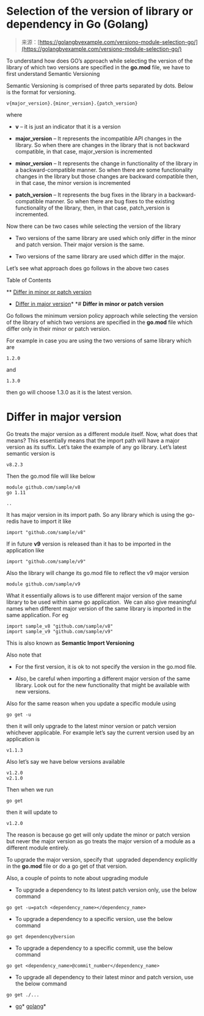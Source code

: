 <!--yml
category: 未分类
date: 2024-10-13 06:29:23
-->

# Selection of the version of library or dependency in Go (Golang)

> 来源：[https://golangbyexample.com/versiono-module-selection-go/](https://golangbyexample.com/versiono-module-selection-go/)

To understand how does GO’s approach while selecting the version of the library of which two versions are specified in the **go.mod** file, we have to first understand Semantic Versioning

Semantic Versioning is comprised of three parts separated by dots. Below is the format for versioning.

```
v{major_version}.{minor_version}.{patch_version}
```

where

*   **v** – it is just an indicator that it is a version

*   **major_version** – It represents the incompatible API changes in the library. So when there are changes in the library that is not backward compatible, in that case, major_version is incremented
*   **minor_version** – It represents the change in functionality of the library in a backward-compatible manner. So when there are some functionality changes in the library but those changes are backward compatible then, in that case, the minor version is incremented

*   **patch_version** – It represents the bug fixes in the library in a backward-compatible manner. So when there are bug fixes to the existing functionality of the library, then, in that case, patch_version is incremented.

Now there can be two cases while selecting the version of the library

*   Two versions of the same library are used which only differ in the minor and patch version. Their major version is the same.

*   Two versions of the same library are used which differ in the major.

Let’s see what approach does go follows in the above two cases

Table of Contents

 **   [Differ in minor or patch version](#Differ_in_minor_or_patch_version "Differ in minor or patch version")
*   [Differ in major version](#Differ_in_major_version "Differ in major version")*  *# **Differ in minor or patch version**

Go follows the minimum version policy approach while selecting the version of the library of which two versions are specified in the **go.mod** file which differ only in their minor or patch version.

For example in case you are using the two versions of same library which are

```
1.2.0
```

and

```
1.3.0
```

then go will choose 1.3.0 as it is the latest version.

# **Differ in major version**

Go treats the major version as a different module itself. Now, what does that means? This essentially means that the import path will have a major version as its suffix. Let’s take the example of any go library. Let’s latest semantic version is

```
v8.2.3
```

Then the go.mod file will like below

```
module github.com/sample/v8
go 1.11

..
```

It has major version in its import path. So any library which is using the go-redis have to import it like

```
import "github.com/sample/v8"
```

If in future **v9** version is released than it has to be imported in the application like

```
import "github.com/sample/v9"
```

Also the library will change its go.mod file to reflect the v9 major version

```
module github.com/sample/v9
```

What it essentially allows is to use different major version of the same library to be used within same go application.  We can also give meaningful names when different major version of the same library is imported in the same application. For eg

```
import sample_v8 "github.com/sample/v8"
import sample_v9 "github.com/sample/v9"
```

This is also known as **Semantic Import Versioning**

Also note that

*   For the first version, it is ok to not specify the version in the go.mod file.

*   Also, be careful when importing a different major version of the same library. Look out for the new functionality that might be available with new versions.

Also for the same reason when you update a specific module using

```
go get -u
```

then it will only upgrade to the latest minor version or patch version whichever applicable. For example let’s say the current version used by an application is

```
v1.1.3
```

Also let’s say we have below versions available

```
v1.2.0
v2.1.0
```

Then when we run

```
go get
```

then it will update to

```
v1.2.0
```

The reason is because go get will only update the minor or patch version but never the major version as go treats the major version of a module as a different module entirely.

To upgrade the major version, specify that  upgraded dependency explicitly  in the **go.mod** file or do a go get of that version.

Also, a couple of points to note about upgrading module

*   To upgrade a dependency to its latest patch version only, use the below command

```
go get -u=patch <dependency_name></dependency_name>
```

*   To upgrade a dependency to a specific version, use the below command

```
go get dependency@version
```

*   To upgrade a dependency to a specific commit, use the below command

```
go get <dependency_name>@commit_number</dependency_name>
```

*   To upgrade all dependency to their latest minor and patch version, use the below command

```
go get ./...
```

*   [go](https://golangbyexample.com/tag/go/)*   [golang](https://golangbyexample.com/tag/golang/)*